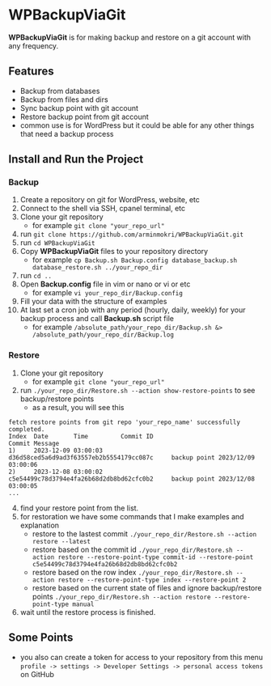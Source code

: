 # WPBackupViaGit
**WPBackupViaGit** is for making backup and restore on a git account with any frequency.

## Features
- Backup from databases
- Backup from files and dirs
- Sync backup point with git account
- Restore backup point from git account
- common use is for WordPress but it could be able for any other things that need a backup process

## Install and Run the Project
### Backup
1. Create a repository on git for WordPress, website, etc
2. Connect to the shell via SSH, cpanel terminal, etc
3. Clone your git repository
    - for example `git clone "your_repo_url"`
4. run `git clone https://github.com/arminmokri/WPBackupViaGit.git`
5. run `cd WPBackupViaGit`
6. Copy **WPBackupViaGit** files to your repository directory
    - for example `cp Backup.sh Backup.config database_backup.sh database_restore.sh ../your_repo_dir`
7. run `cd ..`
8. Open **Backup.config** file in vim or nano or vi or etc
    - for example `vi your_repo_dir/Backup.config`
9. Fill your data with the structure of examples
10. At last set a cron job with any period (hourly, daily, weekly) for your backup process and call **Backup.sh** script file
    - for example `/absolute_path/your_repo_dir/Backup.sh &> /absolute_path/your_repo_dir/Backup.log`

### Restore
1. Clone your git repository
    - for example `git clone "your_repo_url"`
2. run `./your_repo_dir/Restore.sh --action show-restore-points` to see backup/restore points
   - as a result, you will see this
```
fetch restore points from git repo 'your_repo_name' successfully completed.
Index  Date       Time         Commit ID                                    Commit Message
1)     2023-12-09 03:00:03     d36d58ced5a6d9ad3f63557eb2b5554179cc087c     backup point 2023/12/09 03:00:06
2)     2023-12-08 03:00:02     c5e54499c78d3794e4fa26b68d2db8bd62cfc0b2     backup point 2023/12/08 03:00:05
...
```
4. find your restore point from the list.
5. for restoration we have some commands that I make examples and explanation
   - restore to the lastest commit `./your_repo_dir/Restore.sh --action restore --latest`
   - restore based on the commit id `./your_repo_dir/Restore.sh --action restore --restore-point-type commit-id --restore-point c5e54499c78d3794e4fa26b68d2db8bd62cfc0b2`
   - restore based on the row index `./your_repo_dir/Restore.sh --action restore --restore-point-type index --restore-point 2`
   - restore based on the current state of files and ignore backup/restore points `./your_repo_dir/Restore.sh --action restore --restore-point-type manual`
6. wait until the restore process is finished.

## Some Points
- you also can create a token for access to your repository from this menu `profile -> settings -> Developer Settings -> personal access tokens` on GitHub
